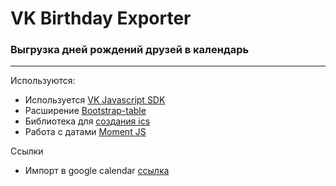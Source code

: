 # VK Birthday Exporter
### Выгрузка дней рождений друзей в календарь

---

Используются:
* Используется [VK Javascript SDK](https://vk.com/dev/Javascript_SDK)
* Расширение [Bootstrap-table](https://github.com/wenzhixin/bootstrap-table)
* Библиотека для [создания ics](https://github.com/nwcell/ics.js)
* Работа с датами [Moment JS](http://momentjs.com/)


Ссылки
* Импорт в google calendar [ссылка](https://support.google.com/calendar/answer/37118)